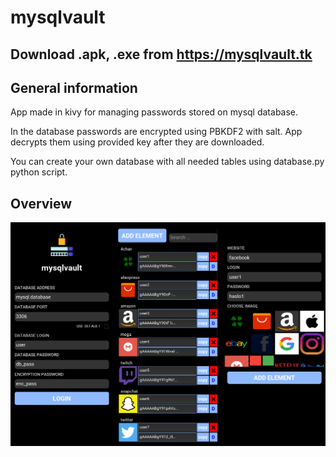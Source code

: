 # mysqlvault

## Download .apk, .exe from https://mysqlvault.tk

## General information
App made in kivy for managing passwords stored on mysql database.

In the database passwords are encrypted using PBKDF2 with salt.
App decrypts them using provided key after they are downloaded.

You can create your own database with all needed tables using database.py python script.

## Overview
![app overview image](img/overview.jpg?raw=true "Title")

